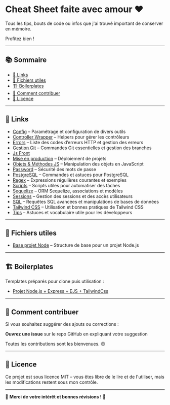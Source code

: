 # Cheat Sheet faite avec amour ❤️

Tous les tips, bouts de code ou infos que j'ai trouvé important de conserver en mémoire.

Profitez bien !

---

## 📚 Sommaire

- [🔗 Links](#-links)
- [📄 Fichiers utiles](#-fichiers-utiles)
- [🏗️ Boilerplates](#-boilers)
- [🤝 Comment contribuer](#-comment-contribuer)
- [📜 Licence](#-licence)

---

## 🔗 Links

- [Config](config/) – Paramétrage et configuration de divers outils
- [Controller Wrapper](controller-wrapper/) – Helpers pour gérer les contrôleurs
- [Errors](errors/) – Liste des codes d’erreurs HTTP et gestion des erreurs
- [Gestion Git](gestion-git/) – Commandes Git essentielles et gestion des branches
- [Js Front](js-front/)
- [Mise en production](mise-en-production/) – Déploiement de projets
- [Objets & Méthodes JS](objets-methodes/) – Manipulation des objets en JavaScript
- [Password](password/) – Sécurité des mots de passe
- [PostgreSQL](postgresql/) – Commandes et astuces pour PostgreSQL
- [Regex](regex/) – Expressions régulières courantes et exemples
- [Scripts](scripts/) – Scripts utiles pour automatiser des tâches
- [Sequelize](sequelize/) – ORM Sequelize, associations et modèles
- [Sessions](sessions/) – Gestion des sessions et des accès utilisateurs
- [SQL](sql/) – Requêtes SQL avancées et manipulations de bases de données
- [Tailwind CSS](tailwind/) – Utilisation et bonnes pratiques de Tailwind CSS
- [Tips](tips/) – Astuces et vocabulaire utile pour les développeurs

---

## 📄 Fichiers utiles

- [Base projet Node](base-projet-node.md) – Structure de base pour un projet Node.js

---

## 🏗️ Boilerplates

Templates préparés pour clone puis utilisation :

- [Projet Node.js + Express + EJS + TailwindCss](https://github.com/BaptisteLize/node-express-ejs-tailwind-project)

---

## 🤝 Comment contribuer

Si vous souhaitez suggérer des ajouts ou corrections :

**Ouvrez une issue** sur le repo GitHub en expliquant votre suggestion

Toutes les contributions sont les bienvenues. 😊

---

## 📜 Licence

Ce projet est sous licence MIT – vous êtes libre de le lire et de l'utiliser, mais les modifications restent sous mon contrôle.

---

🎉 **Merci de votre intérêt et bonnes révisions !** 🚀


